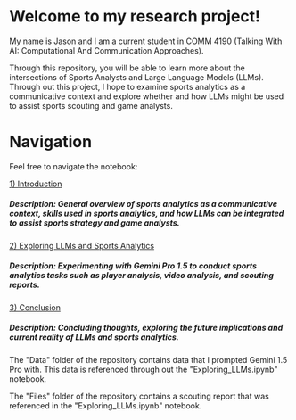 # Welcome to my research project! 

My name is Jason and I am a current student in COMM 4190 (Talking With AI: Computational And Communication Approaches).

Through this repository, you will be able to learn more about the intersections of Sports Analysts and Large Language Models (LLMs). Through out this project, I hope to examine sports analytics as a communicative context and explore whether and how LLMs might be used to assist sports scouting and game analysts. 


# Navigation
Feel free to navigate the notebook:

[1) Introduction](introduction.ipynb)
##### Description: General overview of sports analytics as a communicative context, skills used in sports analytics, and how LLMs can be integrated to assist sports strategy and game analysts. 

[2) Exploring LLMs and Sports Analytics](Exploring_LLMs.ipynb)
##### Description: Experimenting with Gemini Pro 1.5 to conduct sports analytics tasks such as player analysis, video analysis, and scouting reports.

[3) Conclusion](Conclusion.ipynb)
##### Description: Concluding thoughts, exploring the future implications and current reality of LLMs and sports analytics.

The "Data" folder of the repository contains data that I prompted Gemini 1.5 Pro with. This data is referenced through out the "Exploring_LLMs.ipynb" notebook.

The "Files" folder of the repository contains a scouting report that was referenced in the "Exploring_LLMs.ipynb" notebook.